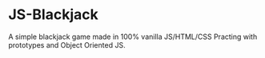 JS-Blackjack
============

A simple blackjack game made in 100% vanilla JS/HTML/CSS
Practing with prototypes and Object Oriented JS.
